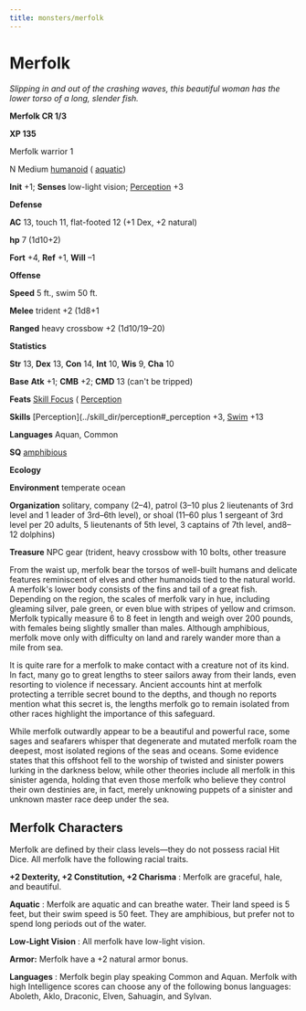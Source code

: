 ```yaml
---
title: monsters/merfolk
---
```

# Merfolk

_Slipping in and out of the crashing waves, this beautiful woman has the lower torso of a long, slender fish._

**Merfolk CR 1/3**

**XP 135**

Merfolk warrior 1

N Medium [humanoid](creatureTypes#_humanoid) ( [aquatic](creatureTypes#_aquatic-subtype))

**Init** +1; **Senses** low-light vision; [Perception](../skill_dir/perception#_perception) +3

**Defense**

**AC** 13, touch 11, flat-footed 12 (+1 Dex, +2 natural)

**hp** 7 (1d10+2)

**Fort** +4, **Ref** +1, **Will** –1

**Offense**

**Speed** 5 ft., swim 50 ft.

**Melee** trident +2 (1d8+1

**Ranged** heavy crossbow +2 (1d10/19–20)

**Statistics**

**Str** 13, **Dex** 13, **Con** 14, **Int** 10, **Wis** 9, **Cha** 10

**Base**  **Atk** +1; **CMB** +2; **CMD** 13 (can't be tripped)

**Feats** [Skill Focus](../feats#_skill-focus) ( [Perception](../skill_dir/perception#_perception)

**Skills** [Perception](../skill_dir/perception#_perception +3, [Swim](../skill_dir/swim#_swim) +13

**Languages** Aquan, Common

**SQ** [amphibious](universalMonsterRules#_amphibious)

**Ecology**

**Environment** temperate ocean

**Organization** solitary, company (2–4), patrol (3–10 plus 2 lieutenants of 3rd level and 1 leader of 3rd–6th level), or shoal (11–60 plus 1 sergeant of 3rd level per 20 adults, 5 lieutenants of 5th level, 3 captains of 7th level, and8–12 dolphins)

**Treasure** NPC gear (trident, heavy crossbow with 10 bolts, other treasure

From the waist up, merfolk bear the torsos of well-built humans and delicate features reminiscent of elves and other humanoids tied to the natural world. A merfolk's lower body consists of the fins and tail of a great fish. Depending on the region, the scales of merfolk vary in hue, including gleaming silver, pale green, or even blue with stripes of yellow and crimson. Merfolk typically measure 6 to 8 feet in length and weigh over 200 pounds, with females being slightly smaller than males. Although amphibious, merfolk move only with difficulty on land and rarely wander more than a mile from sea.

It is quite rare for a merfolk to make contact with a creature not of its kind. In fact, many go to great lengths to steer sailors away from their lands, even resorting to violence if necessary. Ancient accounts hint at merfolk protecting a terrible secret bound to the depths, and though no reports mention what this secret is, the lengths merfolk go to remain isolated from other races highlight the importance of this safeguard.

While merfolk outwardly appear to be a beautiful and powerful race, some sages and seafarers whisper that degenerate and mutated merfolk roam the deepest, most isolated regions of the seas and oceans. Some evidence states that this offshoot fell to the worship of twisted and sinister powers lurking in the darkness below, while other theories include all merfolk in this sinister agenda, holding that even those merfolk who believe they control their own destinies are, in fact, merely unknowing puppets of a sinister and unknown master race deep under the sea.

## Merfolk Characters

Merfolk are defined by their class levels—they do not possess racial Hit Dice. All merfolk have the following racial traits.

**+2 Dexterity, +2 Constitution, +2 Charisma** : Merfolk are graceful, hale, and beautiful.

**Aquatic** : Merfolk are aquatic and can breathe water. Their land speed is 5 feet, but their swim speed is 50 feet. They are amphibious, but prefer not to spend long periods out of the water.

**Low-Light Vision** : All merfolk have low-light vision.

**Armor:** Merfolk have a +2 natural armor bonus.

**Languages** : Merfolk begin play speaking Common and Aquan. Merfolk with high Intelligence scores can choose any of the following bonus languages: Aboleth, Aklo, Draconic, Elven, Sahuagin, and Sylvan.


